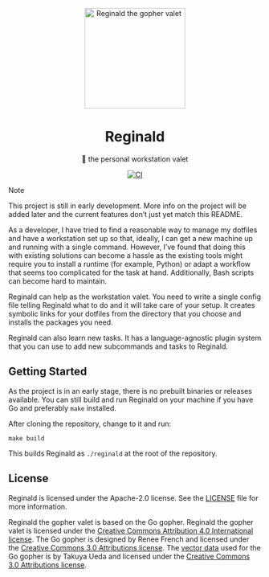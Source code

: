 <p align="center">
  <picture>
    <source media="(prefers-color-scheme: dark)" srcset="https://github.com/anttikivi/reginald/blob/main/.github/reginald-gray-suit.svg?raw=true">
    <source media="(prefers-color-scheme: light)" srcset="https://github.com/anttikivi/reginald/blob/main/.github/reginald-black-suit.svg?raw=true">
    <img alt="Reginald the gopher valet" src="https://github.com/anttikivi/reginald/blob/main/.github/reginald-black-suit.svg?raw=true" width="200" style="max-width: 100%;">
  </picture>
</p>

<h1 align="center">Reginald</h1>

<div align="center">

👔 the personal workstation valet

[![CI](https://github.com/anttikivi/reginald/actions/workflows/ci.yml/badge.svg)](https://github.com/anttikivi/reginald/actions/workflows/ci.yml)

</div>

<!-- prettier-ignore-start -->
> [!NOTE]
> This project is still in early development. More info on the project will be
> added later and the current features don’t just yet match this README.
<!-- prettier-ignore-end -->

As a developer, I have tried to find a reasonable way to manage my dotfiles and
have a workstation set up so that, ideally, I can get a new machine up and
running with a single command. However, I’ve found that doing this with existing
solutions can become a hassle as the existing tools might require you to install
a runtime (for example, Python) or adapt a workflow that seems too complicated
for the task at hand. Additionally, Bash scripts can become hard to maintain.

Reginald can help as the workstation valet. You need to write a single config
file telling Reginald what to do and it will take care of your setup. It creates
symbolic links for your dotfiles from the directory that you choose and installs
the packages you need.

Reginald can also learn new tasks. It has a language-agnostic plugin system that
you can use to add new subcommands and tasks to Reginald.

## Getting Started

As the project is in an early stage, there is no prebuilt binaries or releases
available. You can still build and run Reginald on your machine if you have Go
and preferably `make` installed.

After cloning the repository, change to it and run:

    make build

This builds Reginald as `./reginald` at the root of the repository.

## License

Reginald is licensed under the Apache-2.0 license. See the [LICENSE](LICENSE)
file for more information.

Reginald the gopher valet is based on the Go gopher. Reginald the gopher valet
is licensed under the
[Creative Commons Attribution 4.0 International license](https://creativecommons.org/licenses/by/4.0/).
The Go gopher is designed by Renee French and licensed under the
[Creative Commons 3.0 Attributions license](https://creativecommons.org/licenses/by/3.0/deed.en).
The [vector data](https://github.com/golang-samples/gopher-vector) used for the
Go gopher is by Takuya Ueda and licensed under the
[Creative Commons 3.0 Attributions license](https://creativecommons.org/licenses/by/3.0/deed.en).
